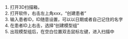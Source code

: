 1. 打开3D扫描箱，
2. 打开软件，右击左上角xxx，“创建患者”
3. 输入患者ID，ID随意设置，可以以日期或者自己记住的名字
4. 在患者ID上右击，选择“创建模型组”
5. 出现模型组后，在空白位置双击鼠标左键，进入扫描中